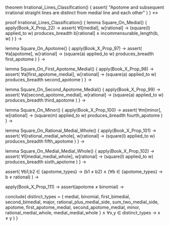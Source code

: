 theorem Irrational_Lines_Classification() {
  assert(
    "Apotome and subsequent irrational straight lines are distinct from medial line and each other"
  )
} ↔

proof Irrational_Lines_Classification() {
  lemma Square_On_Medial() {
    apply(Book_X_Prop_22) →
    assert(
      ∀l[medial], w[rational] →
      (square(l) applied_to w) produces_breadth b[rational] ∧
      incommensurable_length(b, w)
    )
  } →

  lemma Square_On_Apotome() {
    apply(Book_X_Prop_97) →
    assert(
      ∀a[apotome], w[rational] →
      (square(a) applied_to w) produces_breadth first_apotome
    )
  } →

  lemma Square_On_First_Apotome_Medial() {
    apply(Book_X_Prop_98) →
    assert(
      ∀a[first_apotome_medial], w[rational] →
      (square(a) applied_to w) produces_breadth second_apotome
    )
  } →

  lemma Square_On_Second_Apotome_Medial() {
    apply(Book_X_Prop_99) →
    assert(
      ∀a[second_apotome_medial], w[rational] →
      (square(a) applied_to w) produces_breadth third_apotome
    )
  } →

  lemma Square_On_Minor() {
    apply(Book_X_Prop_100) →
    assert(
      ∀m[minor], w[rational] →
      (square(m) applied_to w) produces_breadth fourth_apotome
    )
  } →

  lemma Square_On_Rational_Medial_Whole() {
    apply(Book_X_Prop_101) →
    assert(
      ∀l[rational_medial_whole], w[rational] →
      (square(l) applied_to w) produces_breadth fifth_apotome
    )
  } →

  lemma Square_On_Medial_Medial_Whole() {
    apply(Book_X_Prop_102) →
    assert(
      ∀l[medial_medial_whole], w[rational] →
      (square(l) applied_to w) produces_breadth sixth_apotome
    )
  } →

  assert(
    ∀b1,b2 ∈ {apotome_types} →
    (b1 ≠ b2) ∧
    (∀b ∈ {apotome_types} → b ≠ rational)
  ) →

  apply(Book_X_Prop_111) →
  assert(apotome ≠ binomial) →

  conclude(
    distinct_types = {
      medial,
      binomial,
      first_bimedial,
      second_bimedial,
      major,
      rational_plus_medial_side,
      sum_two_medial_side,
      apotome,
      first_apotome_medial,
      second_apotome_medial,
      minor,
      rational_medial_whole,
      medial_medial_whole
    } ∧
    ∀x,y ∈ distinct_types → x ≠ y
  )
}